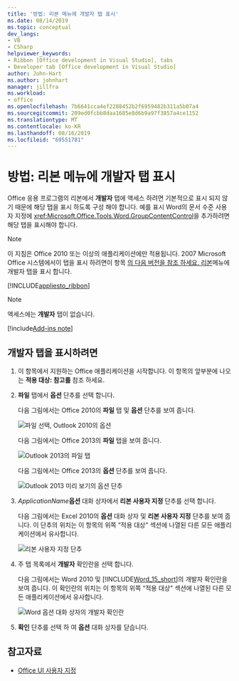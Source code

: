 ```yaml
---
title: '방법: 리본 메뉴에 개발자 탭 표시'
ms.date: 08/14/2019
ms.topic: conceptual
dev_langs:
- VB
- CSharp
helpviewer_keywords:
- Ribbon [Office development in Visual Studio], tabs
- Developer tab [Office development in Visual Studio]
author: John-Hart
ms.author: johnhart
manager: jillfra
ms.workload:
- office
ms.openlocfilehash: 7b6641cca4ef2288452b2f6959482b311a5b07a4
ms.sourcegitcommit: 209ed0fcbb8daa1685e8d6b9a97f3857a4ce1152
ms.translationtype: MT
ms.contentlocale: ko-KR
ms.lasthandoff: 08/16/2019
ms.locfileid: "69551781"
---
```

# <a name="how-to-show-the-developer-tab-on-the-ribbon"></a>방법: 리본 메뉴에 개발자 탭 표시
  Office 응용 프로그램의 리본에서 **개발자** 탭에 액세스 하려면 기본적으로 표시 되지 않기 때문에 해당 탭을 표시 하도록 구성 해야 합니다. 예를 표시 Word의 문서 수준 사용자 지정에 <xref:Microsoft.Office.Tools.Word.GroupContentControl>을 추가하려면 해당 탭을 표시해야 합니다.

> [!NOTE]
> 이 지침은 Office 2010 또는 이상의 애플리케이션에만 적용됩니다. 2007 Microsoft Office 시스템에서이 탭을 표시 하려면이 항목 [의 다음 버전을 참조 하세요. 리본](https://web.archive.org/web/20140303033431/msdn.microsoft.com/library/bb608625(v=vs.90).aspx
)메뉴에 개발자 탭을 표시 합니다.

 [!INCLUDE[appliesto_ribbon](../vsto/includes/appliesto-ribbon-md.md)]

> [!NOTE]
> 액세스에는 **개발자** 탭이 없습니다.

[!include[Add-ins note](includes/addinsnote.md)]

## <a name="to-show-the-developer-tab"></a>개발자 탭을 표시하려면

1. 이 항목에서 지원하는 Office 애플리케이션을 시작합니다. 이 항목의 앞부분에 나오는 **적용 대상: 참고를** 참조 하세요.

2. **파일** 탭에서 **옵션** 단추를 선택 합니다.

     다음 그림에서는 Office 2010의 **파일** 탭 및 **옵션** 단추를 보여 줍니다.

     ![파일 선택, Outlook 2010의 옵션](../vsto/media/vsto-office-file-tab.png "파일 선택, Outlook 2010의 옵션")

     다음 그림에서는 Office 2013의 **파일** 탭을 보여 줍니다.

     ![Outlook 2013의 파일 탭](../vsto/media/vsto-office2013-filetab.png "Outlook 2013의 파일 탭")

     다음 그림에서는 Office 2013의 **옵션** 단추를 보여 줍니다.

     ![Outlook 2013 미리 보기의 옵션 단추](../vsto/media/vsto-office2013-optionsbutton.png "Outlook 2013 미리 보기의 옵션 단추")

3. _ApplicationName_**옵션** 대화 상자에서 **리본 사용자 지정** 단추를 선택 합니다.

     다음 그림에서는 Excel 2010의 **옵션** 대화 상자 및 **리본 사용자 지정** 단추를 보여 줍니다. 이 단추의 위치는 이 항목의 위쪽 “적용 대상&quot; 섹션에 나열된 다른 모든 애플리케이션에서 유사합니다.

     ![리본 사용자 지정 단추](../vsto/media/vsto-office2010-customizeribbonbutton.png "리본 사용자 지정 단추")

4. 주 탭 목록에서 **개발자** 확인란을 선택 합니다.

     다음 그림에서는 Word 2010 및 [!INCLUDE[Word_15_short](../vsto/includes/word-15-short-md.md)]의 개발자 확인란을 보여 줍니다. 이 확인란의 위치는 이 항목의 위쪽 “적용 대상&quot; 섹션에 나열된 다른 모든 애플리케이션에서 유사합니다.

     ![Word 옵션 대화 상자의 개발자 확인란](../vsto/media/vsto-office2010-developercheckbox.png "Word 옵션 대화 상자의 개발자 확인란")

5. **확인** 단추를 선택 하 여 **옵션** 대화 상자를 닫습니다.

## <a name="see-also"></a>참고자료
- [Office UI 사용자 지정](../vsto/office-ui-customization.md)
